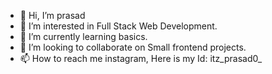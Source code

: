 - 👋 Hi, I’m prasad
- 👀 I’m interested in Full Stack Web Development.
- 🌱 I’m currently learning basics.
- 💞️ I’m looking to collaborate on Small frontend projects.
- 📫 How to reach me instagram, Here is my Id: itz_prasad0_

<!---
itsprasad20/itsprasad20 is a ✨ special ✨ repository because its `README.md` (this file) appears on your GitHub profile.
You can click the Preview link to take a look at your changes.
--->
